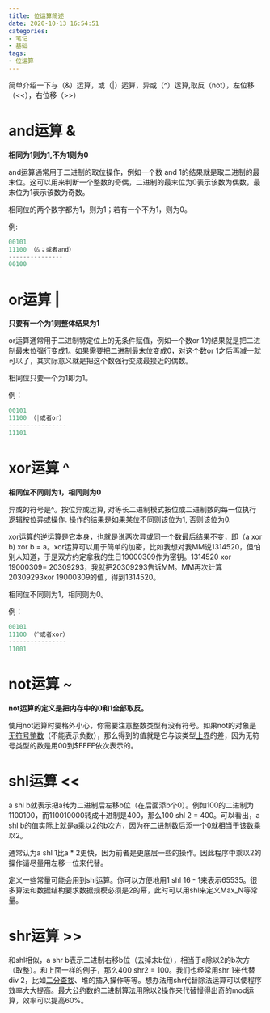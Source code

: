 ```yaml
---
title: 位运算简述
date: 2020-10-13 16:54:51
categories:
- 笔记
- 基础
tags:
- 位运算
---
```


简单介绍一下与（&）运算，或（|）运算，异或（^）运算,取反（not），左位移（<<），右位移（>>）

<!-- less -->

# and运算 &

**相同为1则为1,不为1则为0**

and运算通常用于二进制的取位操作，例如一个数 and 1的结果就是取二进制的最末位。这可以用来判断一个整数的奇偶，二进制的最末位为0表示该数为偶数，最末位为1表示该数为奇数。

相同位的两个数字都为1，则为1；若有一个不为1，则为0。

例:

```java
00101 
11100 （&；或者and）
--------------- 
00100
```



# or运算 |

**只要有一个为1则整体结果为1**

or运算通常用于二进制特定位上的无条件赋值，例如一个数or 1的结果就是把二进制最末位强行变成1。如果需要把二进制最末位变成0，对这个数or 1之后再减一就可以了，其实际意义就是把这个数强行变成最接近的偶数。

相同位只要一个为1即为1。

例：

```java
00101 
11100 （|或者or）
---------------- 
11101

```



# xor运算 ^

**相同位不同则为1，相同则为0**

异或的符号是^。按位异或运算, 对等长二进制模式按位或二进制数的每一位执行逻辑按位异或操作. 操作的结果是如果某位不同则该位为1, 否则该位为0.

xor运算的逆运算是它本身，也就是说两次异或同一个数最后结果不变，即（a xor b) xor b = a。xor运算可以用于简单的加密，比如我想对我MM说1314520，但怕别人知道，于是双方约定拿我的生日19000309作为密钥。1314520 xor 19000309= 20309293，我就把20309293告诉MM。MM再次计算20309293xor 19000309的值，得到1314520。

相同位不同则为1，相同则为0。

例：

```java
00101
11100 （^或者xor）
---------------- 
11001
```



# not运算 ~ 

**not运算的定义是把内存中的0和1全部取反。**

使用not运算时要格外小心，你需要注意整数类型有没有符号。如果not的对象是[无符号整数](https://baike.baidu.com/item/无符号整数)（不能表示负数），那么得到的值就是它与该类型[上界](https://baike.baidu.com/item/上界)的差，因为无符号类型的数是用00到$FFFF依次表示的。



# shl运算 <<

a shl b就表示把a转为二进制后左移b位（在后面添b个0）。例如100的二进制为1100100，而110010000转成十进制是400，那么100 shl 2 = 400。可以看出，a shl b的值实际上就是a乘以2的b次方，因为在二进制数后添一个0就相当于该数乘以2。

通常认为a shl 1比a * 2更快，因为前者是更底层一些的操作。因此程序中乘以2的操作请尽量用左移一位来代替。

定义一些常量可能会用到shl运算。你可以方便地用1 shl 16 - 1来表示65535。很多算法和数据结构要求数据规模必须是2的幂，此时可以用shl来定义Max_N等常量。



# shr运算 >>

和shl相似，a shr b表示二进制右移b位（去掉末b位），相当于a除以2的b次方（取整）。和上面一样的例子，那么400 shr2 = 100。我们也经常用shr 1来代替div 2，比如[二分查找](https://baike.baidu.com/item/二分查找)、堆的插入操作等等。想办法用shr代替除法运算可以使程序效率大大提高。最大公约数的二进制算法用除以2操作来代替慢得出奇的mod运算，效率可以提高60%。